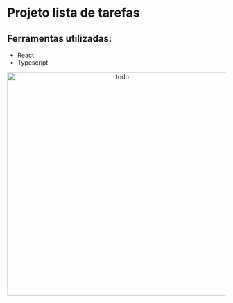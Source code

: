 # Projeto lista de tarefas
## Ferramentas utilizadas:
* React 
* Typescript
<div align="center">
<img width="515" alt="todo" src="https://user-images.githubusercontent.com/44865006/178020596-97711091-c113-4167-a6fb-d1ce5fee4545.png">
</div>
